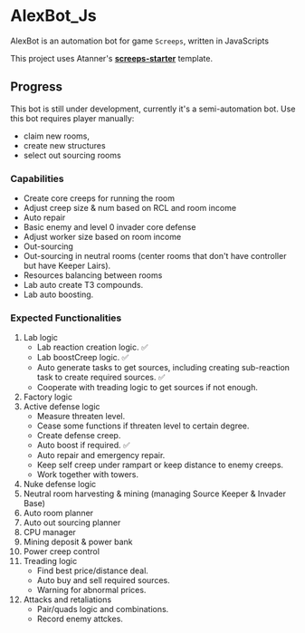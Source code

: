 # AlexBot_Js
AlexBot is an automation bot for game `Screeps`, written in JavaScripts

This project uses Atanner's **[screeps-starter](https://github.com/AydenRennaker/screeps-starter)** template.

## Progress

This bot is still under development, currently it's a semi-automation bot. Use this bot requires player manually: 

- claim new rooms,
- create new structures
- select out sourcing rooms



### Capabilities

- Create core creeps for running the room
- Adjust creep size & num based on RCL and room income
- Auto repair
- Basic enemy and level 0 invader core defense
- Adjust worker size based on room income
- Out-sourcing
- Out-sourcing in neutral rooms (center rooms that don't have controller but have Keeper Lairs).
- Resources balancing between rooms
- Lab auto create T3 compounds.
- Lab auto boosting.

### Expected Functionalities

1. Lab logic
    - Lab reaction creation logic. :white_check_mark:
    - Lab boostCreep logic. :white_check_mark:
    - Auto generate tasks to get sources, including creating sub-reaction task to create required sources. :white_check_mark:
    - Cooperate with treading logic to get sources if not enough.
2. Factory logic
3. Active defense logic
    - Measure threaten level.
    - Cease some functions if threaten level to certain degree.
    - Create defense creep.
    - Auto boost if required. :white_check_mark:
    - Auto repair and emergency repair.
    - Keep self creep under rampart or keep distance to enemy creeps.
    - Work together with towers.
4. Nuke defense logic
5. Neutral room harvesting & mining (managing  Source Keeper & Invader Base)
6. Auto room planner
7. Auto out sourcing planner
8. CPU manager
9. Mining deposit & power bank
10. Power creep control
11. Treading logic
     - Find best price/distance deal.
     - Auto buy and sell required sources.
     - Warning for abnormal prices.
12. Attacks and retaliations
     - Pair/quads logic and combinations.
     - Record enemy attckes.
